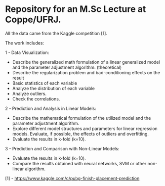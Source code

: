 # Repository for an M.Sc Lecture at Coppe/UFRJ.

All the data came from the Kaggle competition [1].

The work includes:

1 - Data Visualization:

- Describe the generalized math formulation of a linear generalized model and the parameter adjustment algorithm. (theoretical)
- Describe the regularization problem and bad-conditioning effects on the result 
- Basic statistics of each variable
- Analyze the distribution of each variable
- Analyze outliers.
- Check the correlations.

2 - Prediction and Analysis in Linear Models:
- Describe the mathematical formulation of the utilized model and the parameter adjustment algorithm.
- Explore different model structures and parameters for linear regression models. Evaluate, if possible, 
the effects of outliers and overfitting.
- Evaluate the results in k-fold (k=10).

3 - Prediction and Comparison with Non-Linear Models:
- Evaluate the results in k-fold (k=10).
- Compare the results obtained with neural networks, SVM or other non-linear algorithm.




[1] - https://www.kaggle.com/c/pubg-finish-placement-prediction
